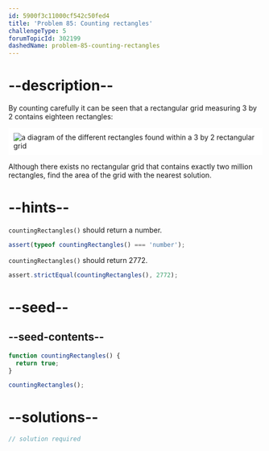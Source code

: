 ```yaml
---
id: 5900f3c11000cf542c50fed4
title: 'Problem 85: Counting rectangles'
challengeType: 5
forumTopicId: 302199
dashedName: problem-85-counting-rectangles
---
```


# --description--

By counting carefully it can be seen that a rectangular grid measuring 3 by 2 contains eighteen rectangles:

<img class="img-responsive center-block" alt="a diagram of the different rectangles found within a 3 by 2 rectangular grid" src="https://cdn-media-1.freecodecamp.org/project-euler/counting-rectangles.png" style="background-color: white; padding: 10px;">

Although there exists no rectangular grid that contains exactly two million rectangles, find the area of the grid with the nearest solution.

# --hints--

`countingRectangles()` should return a number.

```js
assert(typeof countingRectangles() === 'number');
```

`countingRectangles()` should return 2772.

```js
assert.strictEqual(countingRectangles(), 2772);
```

# --seed--

## --seed-contents--

```js
function countingRectangles() {
  return true;
}

countingRectangles();
```

# --solutions--

```js
// solution required
```
